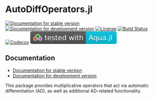 # AutoDiffOperators.jl

[![Documentation for stable version](https://img.shields.io/badge/docs-stable-blue.svg)](https://oschulz.github.io/AutoDiffOperators.jl/stable)
[![Documentation for development version](https://img.shields.io/badge/docs-dev-blue.svg)](https://oschulz.github.io/AutoDiffOperators.jl/dev)
[![License](http://img.shields.io/badge/license-MIT-brightgreen.svg?style=flat)](LICENSE.md)
[![Build Status](https://github.com/oschulz/AutoDiffOperators.jl/workflows/CI/badge.svg?branch=main)](https://github.com/oschulz/AutoDiffOperators.jl/actions?query=workflow%3ACI)
[![Codecov](https://codecov.io/gh/oschulz/AutoDiffOperators.jl/branch/main/graph/badge.svg)](https://codecov.io/gh/oschulz/AutoDiffOperators.jl)
[![Aqua QA](https://raw.githubusercontent.com/JuliaTesting/Aqua.jl/master/badge.svg)](https://github.com/JuliaTesting/Aqua.jl)


## Documentation

* [Documentation for stable version](https://oschulz.github.io/AutoDiffOperators.jl/stable)
* [Documentation for development version](https://oschulz.github.io/AutoDiffOperators.jl/dev)

This package provides multiplicative operators that act via automatic
differentiation (AD), as well as additional AD-related functionality.

